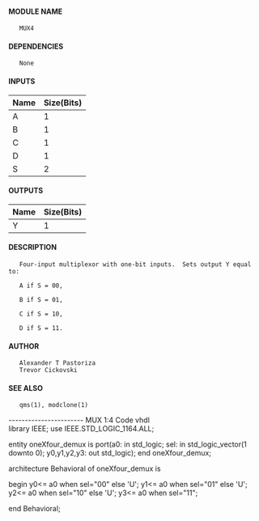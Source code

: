 #### MODULE NAME
       MUX4

#### DEPENDENCIES
       None

#### INPUTS
Name | Size(Bits)
-----|------------
A   |     1      
B   |     1      
C   |     1      
D   |     1      
S   |     2      

#### OUTPUTS
Name | Size(Bits)
-----|------------
Y   |     1      

#### DESCRIPTION
       Four-input multiplexor with one-bit inputs.  Sets output Y equal to:

       A if S = 00,

       B if S = 01,

       C if S = 10,

       D if S = 11.

#### AUTHOR
       Alexander T Pastoriza
       Trevor Cickovski

#### SEE ALSO
       qms(1), modclone(1)
----------------------- MUX 1:4 Code vhdl      
library IEEE;
use IEEE.STD_LOGIC_1164.ALL;



entity oneXfour_demux is
port(a0: in std_logic;
	  sel: in std_logic_vector(1 downto 0);
	  y0,y1,y2,y3: out std_logic);
end oneXfour_demux;

architecture Behavioral of oneXfour_demux is

begin
y0<= a0 when sel="00" else 'U'; 
y1<= a0 when sel="01" else 'U';
y2<= a0 when sel="10" else 'U';
y3<= a0 when sel="11";


end Behavioral;


